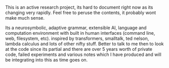 This is an active research project, its hard to document right now as its changing very rapidly. Feel free to peruse the contents, it probably wont make much sense.

Its a neurosymbolic, adaptive grammar, extensible AI, language and computation environment with built in human interfaces (command line, web, filesystem, etc). inspired by transformers, smalltalk, ted nelson, lambda calculus and lots of other nifty stuff. Better to talk to me then to look at the code since its partial and there are over 5 years worth of private code, failed experiments and various notes which I have produced and will be integrating into this as time goes on.
